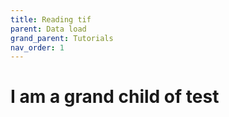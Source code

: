```yaml
---
title: Reading tif
parent: Data load
grand_parent: Tutorials
nav_order: 1
---
```


# I am a grand child of test
